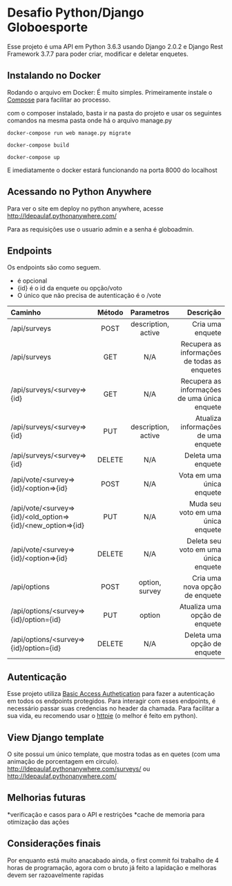# Desafio Python/Django Globoesporte

Esse projeto é uma API em Python 3.6.3 usando Django 2.0.2 e Django Rest Framework 3.7.7 para poder criar, modificar e deletar enquetes. 

## Instalando no Docker

Rodando o arquivo em Docker:
É muito simples. Primeiramente instale o [Compose](https://docs.docker.com/compose/install/#install-compose) para facilitar ao processo. 

com o composer instalado, basta ir na pasta do projeto e usar os seguintes comandos na mesma pasta onde há o arquivo manage.py
```
docker-compose run web manage.py migrate

docker-compose build

docker-compose up
```
E imediatamente o docker estará funcionando na porta 8000 do localhost


## Acessando no Python Anywhere

Para ver o site em deploy no python anywhere, acesse http://ldepaulaf.pythonanywhere.com/

Para as requisições use o usuario admin e a senha é globoadmin.


## Endpoints
Os endpoints são como seguem. 
* <parametro> é opcional
* {id} é o id da enquete ou opção/voto 
* O único que não precisa de autenticação é o /vote

| Caminho       | Método | Parametros | Descrição
| :---          |  :---: |       :---:      | ---: |
| /api/surveys       | POST   |      description, active       | Cria uma enquete |
| /api/surveys       | GET    | N/A              | Recupera as informações de todas as enquetes |
| /api/surveys/\<survey\=\>{id}    | GET    | N/A              | Recupera as informações de uma única enquete|
| /api/surveys/\<survey\=\>{id}    | PUT    | description, active              | Atualiza informações de uma enquete|
| /api/surveys/\<survey\=\>{id}    | DELETE | N/A              | Deleta uma enquete|
| /api/vote/\<survey\=\>{id}/\<option\=\>{id}          | POST   | N/A              | Vota em uma única enquete|
| /api/vote/\<survey\=\>{id}/\<old_option\=\>{id}/\<new_option\=\>{id}        | PUT   | N/A              | Muda seu voto em uma única enquete|
| /api/vote/\<survey\=\>{id}/\<option\=\>{id}          | DELETE   | N/A              | Deleta seu voto em uma única enquete|
| /api/options      | POST   |  option, survey              | Cria uma nova opção de enquete|
| /api/options/\<survey\=\>{id}/option\={id}    | PUT    | option              | Atualiza uma opção de enquete|
| /api/options/\<survey\=\>{id}/option\={id}    | DELETE | N/A              | Deleta uma opção de enquete|

## Autenticação
Esse projeto utiliza [Basic Access Authetication](https://en.wikipedia.org/wiki/Basic_access_authentication) para fazer a autenticação em todos os endpoints protegidos. Para interagir com esses endpoints, é necessário passar suas credencias no header da chamada. Para facilitar a sua vida, eu recomendo usar o [httpie](https://httpie.org/) (o melhor é feito em python).

## View Django template

O site possui um único template, que mostra todas as en quetes (com uma animação de porcentagem em circulo).  http://ldepaulaf.pythonanywhere.com/surveys/ ou http://ldepaulaf.pythonanywhere.com/ 

## Melhorias futuras

*verificação e casos para o API e restrições
*cache de memoria para otimização das ações


## Considerações finais

Por enquanto está muito anacabado ainda, o first commit foi trabalho de 4 horas de programação, agora com o bruto já feito a lapidação e melhoras devem ser razoavelmente rapidas
